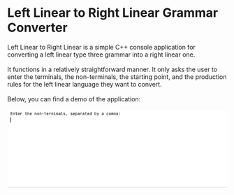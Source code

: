 # Left Linear to Right Linear Grammar Converter
Left Linear to Right Linear is a simple C++ console application for converting a left linear type three grammar into a right linear one.
\
\
It functions in a relatively straightforward manner. It only asks the user to enter the terminals, the non-terminals, the starting point, and the production rules for the left linear language they want to convert.
\
\
Below, you can find a demo of the application:
\
\
![](demo.gif)
